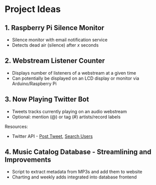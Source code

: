 Project Ideas
===

## 1. Raspberry Pi Silence Monitor

* Silence monitor with email notification service
* Detects dead air (silence) after *x* seconds

## 2. Webstream Listener Counter

* Displays number of listeners of a webstream at a given time
* Can potentially be displayed on an LCD display or monitor via Arduino/Raspberry Pi

## 3. Now Playing Twitter Bot

* Tweets tracks currently playing on an audio webstream
* Optional: mention (@) or tag (#) artists/record labels

Resources:
* Twitter API - [Post Tweet](https://dev.twitter.com/rest/reference/post/statuses/update), [Search Users](https://dev.twitter.com/rest/reference/get/users/search) 

## 4. Music Catalog Database - Streamlining and Improvements

* Script to extract metadata from MP3s and add them to website
* Charting and weekly adds integrated into database frontend

